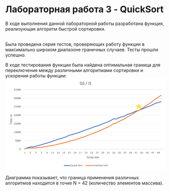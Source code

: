 # Лабораторная работа 3 - QuickSort

В ходе выполнения данной лабораторной работы разработана функция, реализующая алгоритм быстрой сортировки.
  <br /><br />

Была проведена серия тестов, проверяющих работу функции в максимально широком диапазоне граничных случаев. Тесты прошли успешно.
  <br />

В ходе тестирования функции была найдена оптимальная граница для переключения между различными алгоритмами сортировки и ускорения работы функции:
![alt text](https://github.com/JackArrow99/Algorithms-labs/blob/main/Lab-3/Lab-3_Diagram.png)

Диаграмма показывает, что граница применения различных алгоритмов находится в точке N = 42 (количество элементов массива).
